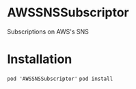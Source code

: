 # AWSSNSSubscriptor
Subscriptions on AWS's SNS

# Installation
`pod 'AWSSNSSubscriptor'`
`pod install`
